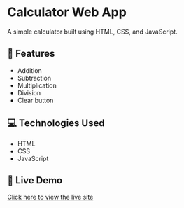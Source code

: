 # Calculator Web App

A simple calculator built using HTML, CSS, and JavaScript.

## 🔢 Features
- Addition
- Subtraction
- Multiplication
- Division
- Clear button

## 💻 Technologies Used
- HTML
- CSS
- JavaScript

## 🚀 Live Demo
[Click here to view the live site](https://Dipika1111-hub.github.io/calculator-js/)
